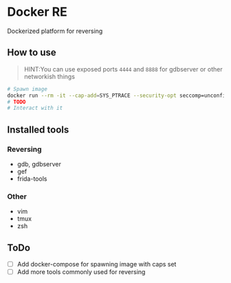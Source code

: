 # Docker RE

Dockerized platform for reversing

## How to use

> HINT:You can use exposed ports `4444` and `8888` for gdbserver or other networkish things

```bash
# Spawn image
docker run --rm -it --cap-add=SYS_PTRACE --security-opt seccomp=unconfined -v "$(current_dir)":/app -w /app <DOCKER-IMAGE-NAME>
# TODO
# Interact with it
```

## Installed tools


### Reversing

- gdb, gdbserver
- gef
- frida-tools

### Other

- vim
- tmux
- zsh

## ToDo

- [ ] Add docker-compose for spawning image with caps set
- [ ] Add more tools commonly used for reversing